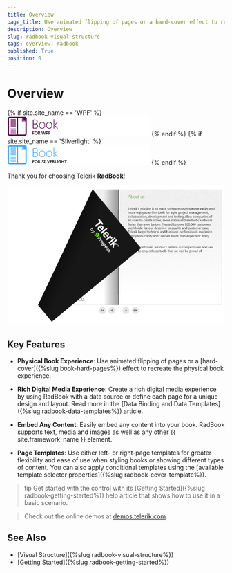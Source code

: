 ```yaml
---
title: Overview
page_title: Use animated flipping of pages or a hard-cover effect to recreate the physical book experience.
description: Overview
slug: radbook-visual-structure
tags: overview, radbook
published: True
position: 0
---
```


# Overview

{% if site.site_name == 'WPF' %}
![book wpf icon](images/book_wpf_icon.png)
{% endif %}
{% if site.site_name == 'Silverlight' %}
![book sl icon](images/book_sl_icon.png)
{% endif %}

Thank you for choosing Telerik __RadBook__!

![RadBook Overview](images/book_overview.png)

## Key Features

* __Physical Book Experience__: Use animated flipping of pages or a [hard-cover]({%slug book-hard-pages%}) effect to recreate the physical book experience.

* __Rich Digital Media Experience__: Create a rich digital media experience by using RadBook with a data source or define each page for a unique design and layout. Read more in the [Data Binding and Data Templates]({%slug radbook-data-templates%}) article.

* __Embed Any Content__: Easily embed any content into your book. RadBook supports text, media and images as well as any other {{ site.framework_name }} element.

* __Page Templates__: Use either left- or right-page templates for greater flexibility and ease of use when styling books or showing different types of content. You can also apply conditional templates using the [available template selector properties]({%slug radbook-cover-template%}).

>tip Get started with the control with its [Getting Started]({%slug radbook-getting-started%}) help article that shows how to use it in a basic scenario.

>Check out the online demos at [demos.telerik.com](https://demos.telerik.com/wpf/).

## See Also

* [Visual Structure]({%slug radbook-visual-structure%})
* [Getting Started]({%slug radbook-getting-started%})